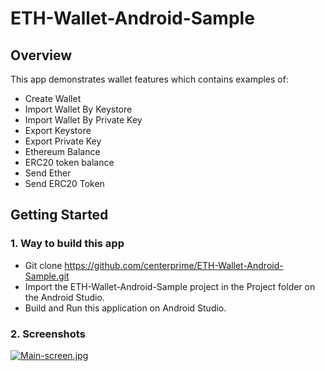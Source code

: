 # ETH-Wallet-Android-Sample

## Overview 

This app demonstrates wallet features which contains examples of: 
  - Create Wallet
  - Import Wallet By Keystore
  - Import Wallet By Private Key
  - Export Keystore
  - Export Private Key
  - Ethereum Balance
  - ERC20 token balance
  - Send Ether
  - Send ERC20 Token

## Getting Started 

### 1. Way to build this app 
- Git clone https://github.com/centerprime/ETH-Wallet-Android-Sample.git 
- Import the ETH-Wallet-Android-Sample project in the Project folder on the Android Studio.
- Build and Run this application on Android Studio. 

### 2. Screenshots
[![Main-screen.jpg](https://i.postimg.cc/VsFJF0jN/Main-screen.jpg)](https://postimg.cc/F17FrRCt)

